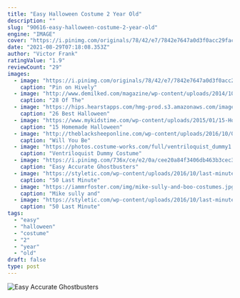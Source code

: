```yaml
---
title: "Easy Halloween Costume 2 Year Old"
description: ""
slug: "90616-easy-halloween-costume-2-year-old"
engine: "IMAGE"
cover: "https://i.pinimg.com/originals/78/42/e7/7842e7647a0d3f0acc29fac37e99bcb8.jpg"
date: "2021-08-29T07:18:08.353Z"
author: "Victor Frank"
ratingValue: "1.9"
reviewCount: "29"
images:
  - image: "https://i.pinimg.com/originals/78/42/e7/7842e7647a0d3f0acc29fac37e99bcb8.jpg"
    caption: "Pin on Hively"
  - image: "http://www.demilked.com/magazine/wp-content/uploads/2014/10/cool-children-halloween-costumes-3.jpg"
    caption: "28 Of The"
  - image: "https://hips.hearstapps.com/hmg-prod.s3.amazonaws.com/images/halloween-costumes-kids-dinosaur-1535477465.jpg?crop%3D1xw:1xh;center,top%26resize%3D480:*"
    caption: "26 Best Halloween"
  - image: "https://www.mykidstime.com/wp-content/uploads/2015/01/15-Homemade-Halloween-Costume-Ideas-Your-Kids-Will-Love-pin.jpg"
    caption: "15 Homemade Halloween"
  - image: "http://theblacksheeponline.com/wp-content/uploads/2016/10/Old-People.jpg"
    caption: "Will You Be"
  - image: "https://photos.costume-works.com/full/ventriloquist_dummy1.jpg"
    caption: "Ventriloquist Dummy Costume"
  - image: "https://i.pinimg.com/736x/ce/e2/0a/cee20a84f3406db463b3cec3bfd32037--ghostbusters-costume-halloween-make.jpg"
    caption: "Easy Accurate Ghostbusters"
  - image: "https://styletic.com/wp-content/uploads/2016/10/last-minute-halloween-costumes/1-last-minute-halloween-costume-ideas.jpg"
    caption: "50 Last Minute"
  - image: "https://iammrfoster.com/img/mike-sully-and-boo-costumes.jpg"
    caption: "Mike sully and"
  - image: "https://styletic.com/wp-content/uploads/2016/10/last-minute-halloween-costumes/21-last-minute-halloween-costume-ideas.jpg"
    caption: "50 Last Minute"
tags:
  - "easy"
  - "halloween"
  - "costume"
  - "2"
  - "year"
  - "old"
draft: false
type: post
---
```



![Easy Accurate Ghostbusters](https://i.pinimg.com/736x/ce/e2/0a/cee20a84f3406db463b3cec3bfd32037--ghostbusters-costume-halloween-make.jpg "Easy Accurate Ghostbusters")


<!--inArticleAds-->

<!--galleryOne-->


<!--inArticleAds-->

<!--galleryTwo-->


<!--galleryThree-->

